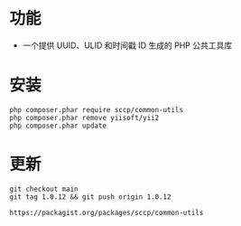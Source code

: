 # 功能

* 一个提供 UUID、ULID 和时间戳 ID 生成的 PHP 公共工具库

# 安装

```shell
php composer.phar require sccp/common-utils
php composer.phar remove yiisoft/yii2
php composer.phar update
```

# 更新

```shell
git checkout main
git tag 1.0.12 && git push origin 1.0.12

https://packagist.org/packages/sccp/common-utils
```
